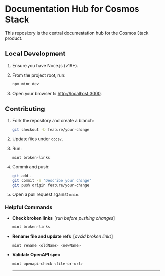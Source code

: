 # Documentation Hub for Cosmos Stack

This repository is the central documentation hub for the Cosmos Stack product.

## Local Development

1. Ensure you have Node.js (v19+).
2. From the project root, run:

   ```bash
   npx mint dev
   ```
3. Open your browser to [http://localhost:3000](http://localhost:3000).

## Contributing

1. Fork the repository and create a branch:

   ```bash
   git checkout -b feature/your-change
   ```
2. Update files under `docs/`.
3. Run:

   ```bash
   mint broken-links
   ```
4. Commit and push:

   ```bash
   git add .
   git commit -m "Describe your change"
   git push origin feature/your-change
   ```
5. Open a pull request against `main`.

### Helpful Commands

* **Check broken links** \[*run before pushing changes*]

  ```bash
  mint broken-links
  ```

* **Rename file and update refs** \[*avoid broken links*]

  ```bash
  mint rename <oldName> <newName>
  ```

* **Validate OpenAPI spec**

  ```bash
  mint openapi-check <file-or-url>
  ```
  
  ---